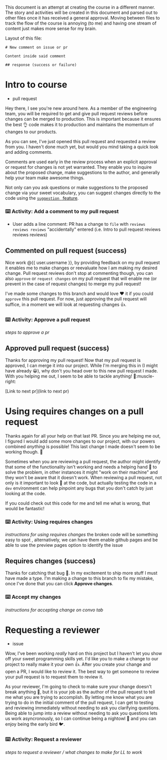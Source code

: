This document is an attempt at creating the course in a different manner. The story and activities will be created in this document and parsed out to other files once it has received a general approval. Moving between files to track the flow of the course is annoying (to me) and having one stream of content just makes more sense for my brain. 

Layout of this file:

```
# New comment on issue or pr

Content inside said comment

## response (success or failure)

```

# Intro to course

- pull request

Hey there, I see you're new around here. As a member of the engineering team, you will be required to get and give pull request reviews before changes can be merged to production. This is important because it ensures the best :ok_hand: code makes it to production and maintains the momentum of changes to our products.
   
As you can see, I've just opened this pull request and requested a review from you. I haven't done much yet, but would you mind taking a quick look and adding comments.

Comments are used early in the review process when an explicit approval or request for changes is not yet warranted. They enable you to inquire about the proposed change, make suggestions to the author, and generally help your team make awesome things.

Not only can you ask questions or make suggestions to the proposed change via your sweet vocabulary, you can suggest changes directly to the code using the [```suggestion ``` feature](https://team.githubapp.com/posts/31384). 

### :keyboard: Activity: Add a comment to my pull request
   
- User adds a line comment: PR has a change to `file` with `reviews reviews reviews` "accidentally" entered (i.e. Intro to pull request reviews reviews reviews)

## Commented on pull request (success) 

Nice work @{{ user.username }}, by providing feedback on my pull request it enables me to make changes or reevaluate how I am making my desired change. Pull request reviews don't stop at commenting though, you can also `approve` or `request changes` on my pull request that will enable me (or prevent in the case of request changes) to merge my pull request!

I've made some changes to this branch and would love :heart: it if you could `approve` this pull request. For now, just approving the pull request will suffice, in a moment we will look at requesting changes :+1:.

### :keyboard: Activity: Approve a pull request

_steps to approve a pr_

## Approved pull request (success)

Thanks for approving my pull request! Now that my pull request is approved, I can merge it into our project. While I'm merging this in (I might have already :grinning:), why don't you head over to this new pull request I made. With you helping me out, I seem to be able to tackle anything! :muscle::muscle-right:

[Link to next pr](link to next pr)

# Using requires changes on a pull request

Thanks again for all your help on that last PR. Since you are helping me out, I figured I would add some more changes to our project, with our powers combined _anything_ is possible! This last change I made doesn't seem to be working though. :grimacing: 

Sometimes when you are reviewing a pull request, the author might identify that some of the functionality isn't working and needs a helping hand :wave: to solve the problem, in other instances it might "work on their machine" and they won't be aware that it doesn't work. When reviewing a pull request, not only is it important to look :eyes: at the code, but actually testing the code in a `dev` environment can help pinpoint any bugs that you don't catch by just looking at the code. 

If you could check out this code for me and tell me what is wrong, that would be fantastic! 

### :keyboard: Activity: Using requires changes

_instructions for using requires changes_ the broken code will be something easy to spot , alternatively, we can have them enable github pages and be able to use the preview pages option to identify the issue

## Requires changes (success)

Thanks for catching that bug :bug:. In my excitement to ship more stuff I must have made a type. I'm making a change to this branch to fix my mistake, once I've done that you can click **Approve changes**. 

### :keyboard: Accept my changes

_instructions for accepting change on convo tab_

# Requesting a reviewer

- issue

Wow, I've been working _really_ hard on this project but I haven't let you show off your sweet programming skills yet. I'd like you to make a change to our project to really make it your own :+1:. After you create your change and open a PR, I would like to review it. The best way to get someone to review your pull request is to request them to review it. 

As your reviewer, I'm going to check to make sure your change doesn't break anything :construction:, but it is your job as the author of the pull request to tell me what you are trying to accomplish. By letting me know what you are trying to do in the initial comment of the pull request, I can get to testing and reviewing immediately without needing to ask you clarifying questions. Being able to jump into a review without needing to ask you questions lets us work asyncronously, so I can continue being a nightowl :owl: and you can enjoy being the early bird :bird:.

### :keyboard: Activity: Request a reviewer

_steps to request a reviewer / what changes to make for LL to work_